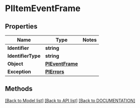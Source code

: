 # PIItemEventFrame

## Properties
Name | Type | Notes
------------ | ------------- | -------------
**Identifier** | **string**
**IdentifierType** | **string**
**Object** | **[**PIEventFrame**](../Model/PIEventFrame.md)**
**Exception** | **[**PIErrors**](../Model/PIErrors.md)**

## Methods
[[Back to Model list]](../../DOCUMENTATION.md#documentation-for-models) [[Back to API list]](../../DOCUMENTATION.md#documentation-for-api-endpoints) [[Back to DOCUMENTATION]](../../DOCUMENTATION.md)
